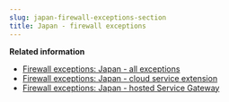```yaml
---
slug: japan-firewall-exceptions-section
title: Japan - firewall exceptions
---
```


**Related information**

- [Firewall exceptions: Japan - all exceptions](firewall-japan-all-exceptions.md)
- [Firewall exceptions: Japan - cloud service extension](firewall-japan-cloud-service.md)
- [Firewall exceptions: Japan - hosted Service Gateway](firewall-japan-hosted-service.md)
